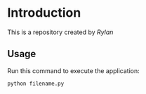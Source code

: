 # Introduction

This is a repository created by *Rylan*

## Usage

Run this command to execute the application:

`python filename.py`

 

```
